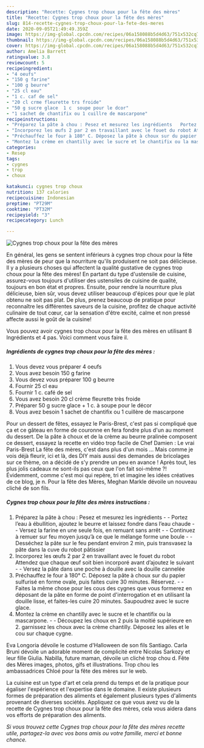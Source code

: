 ```yaml
---
description: "Recette: Cygnes trop choux pour la fête des mères"
title: "Recette: Cygnes trop choux pour la fête des mères"
slug: 814-recette-cygnes-trop-choux-pour-la-fete-des-meres
date: 2020-09-05T21:49:49.359Z
image: https://img-global.cpcdn.com/recipes/06a158088b5d4d63/751x532cq70/cygnes-trop-choux-pour-la-fete-des-meres-photo-principale-de-la-recette.jpg
thumbnail: https://img-global.cpcdn.com/recipes/06a158088b5d4d63/751x532cq70/cygnes-trop-choux-pour-la-fete-des-meres-photo-principale-de-la-recette.jpg
cover: https://img-global.cpcdn.com/recipes/06a158088b5d4d63/751x532cq70/cygnes-trop-choux-pour-la-fete-des-meres-photo-principale-de-la-recette.jpg
author: Amelia Barrett
ratingvalue: 3.8
reviewcount: 5
recipeingredient:
- "4 oeufs"
- "150 g farine"
- "100 g beurre"
- "25 cl eau"
- "1 c. caf de sel"
- "20 cl crme fleurette trs froide"
- "50 g sucre glace  1 c  soupe pour le dcor"
- "1 sachet de chantifix ou 1 cuillre de mascarpone"
recipeinstructions:
- "Préparez la pâte à chou : Pesez et mesurez les ingrédients   Portez l’eau à ébullition, ajoutez le beurre et laissez fondre dans l’eau chaude   Versez la farine en une seule fois, en remuant sans arrêt   Continuez à remuer sur feu moyen jusqu’à ce que le mélange forme une boule   Desséchez la pâte sur le feu pendant environ 2 min, puis transvasez la pâte dans la cuve du robot pâtissier"
- "Incorporez les œufs 2 par 2 en travaillant avec le fouet du robot Attendez que chaque œuf soit bien incorporé avant d’ajoutez le suivant   Versez la pâte dans une poche à douille avec la douille cannelée"
- "Préchauffez le four à 180° C. Déposez la pâte à choux sur du papier sulfurisé en forme ovale, puis faites cuire 30 minutes. Réservez.  Faites la même chose pour les cous des cygnes que vous formerez en déposant de la pâte en forme de point d&#39;interrogation et en utilisant la douille lisse, et faites-les cuire 20 minutes. Saupoudrez avec le sucre glace."
- "Montez la crème en chantilly avec le sucre et le chantifix ou la mascarpone.  Découpez les choux en 2 puis la moitié supérieure en 2. garnissez les choux avec la crème chantilly. Déposez les ailes et le cou sur chaque cygne."
categories:
- Resep
tags:
- cygnes
- trop
- choux

katakunci: cygnes trop choux 
nutrition: 137 calories
recipecuisine: Indonesian
preptime: "PT29M"
cooktime: "PT32M"
recipeyield: "3"
recipecategory: Lunch

---
```



![Cygnes trop choux pour la fête des mères](https://img-global.cpcdn.com/recipes/06a158088b5d4d63/751x532cq70/cygnes-trop-choux-pour-la-fete-des-meres-photo-principale-de-la-recette.jpg)

En général, les gens se sentent inférieurs à cygnes trop choux pour la fête des mères de peur que la nourriture qu'ils produisent ne soit pas délicieuse. Il y a plusieurs choses qui affectent la qualité gustative de cygnes trop choux pour la fête des mères! En partant du type d'ustensile de cuisine, assurez-vous toujours d'utiliser des ustensiles de cuisine de qualité, toujours en bon état et propres. Ensuite, pour rendre la nourriture plus délicieuse, bien sûr, vous devez utiliser beaucoup d'épices pour que le plat obtenu ne soit pas plat. De plus, prenez beaucoup de pratique pour reconnaître les différentes saveurs de la cuisine, profitez de chaque activité culinaire de tout cœur, car la sensation d'être excité, calme et non pressé affecte aussi le goût de la cuisine!

<!--inarticleads1-->

Vous pouvez avoir cygnes trop choux pour la fête des mères en utilisant 8 Ingrédients et 4 pas. Voici comment vous faire il.

##### Ingrédients de cygnes trop choux pour la fête des mères :

1. Vous devez vous préparer 4 oeufs
1. Vous avez besoin 150 g farine
1. Vous devez vous préparer 100 g beurre
1. Fournir 25 cl eau
1. Fournir 1 c. café de sel
1. Vous avez besoin 20 cl crème fleurette très froide
1. Préparer 50 g sucre glace + 1 c. à soupe pour le décor
1. Vous avez besoin 1 sachet de chantifix ou 1 cuillère de mascarpone


Pour un dessert de fêtes, essayez le Paris-Brest, c&#39;est pas si compliqué que ça et ce gâteau en forme de couronne en fera fondre plus d&#39;un au moment du dessert. De la pâte à choux et de la crème au beurre pralinée composent ce dessert, essayez la recette en vidéo trop facile de Chef Damien : Le vrai Paris-Brest La fête des mères, c&#39;est dans plus d&#39;un mois … Mais comme je vois déjà fleurir, ici et là, des DIY mais aussi des demandes de bricolages sur ce thème, on a décidé de s&#39;y prendre un peu en avance ! Après tout, les plus jolis cadeaux ne sont-ils pas ceux que l&#39;on fait soi-même ?! Évidemment, comme c&#39;est moi qui repère, tri et imagine les idées créatives de ce blog, je n. Pour la fête des Mères, Meghan Markle dévoile un nouveau cliché de son fils. 

<!--inarticleads2-->

##### Cygnes trop choux pour la fête des mères instructions :

1. Préparez la pâte à chou : Pesez et mesurez les ingrédients  -  - Portez l’eau à ébullition, ajoutez le beurre et laissez fondre dans l’eau chaude  -  - Versez la farine en une seule fois, en remuant sans arrêt  -  - Continuez à remuer sur feu moyen jusqu’à ce que le mélange forme une boule  -  - Desséchez la pâte sur le feu pendant environ 2 min, puis transvasez la pâte dans la cuve du robot pâtissier
1. Incorporez les œufs 2 par 2 en travaillant avec le fouet du robot Attendez que chaque œuf soit bien incorporé avant d’ajoutez le suivant  -  - Versez la pâte dans une poche à douille avec la douille cannelée
1. Préchauffez le four à 180° C. Déposez la pâte à choux sur du papier sulfurisé en forme ovale, puis faites cuire 30 minutes. Réservez. -  - Faites la même chose pour les cous des cygnes que vous formerez en déposant de la pâte en forme de point d&#39;interrogation et en utilisant la douille lisse, et faites-les cuire 20 minutes. Saupoudrez avec le sucre glace.
1. Montez la crème en chantilly avec le sucre et le chantifix ou la mascarpone. -  - Découpez les choux en 2 puis la moitié supérieure en 2. garnissez les choux avec la crème chantilly. Déposez les ailes et le cou sur chaque cygne.


Eva Longoria dévoile le costume d&#39;Halloween de son fils Santiago. Carla Bruni dévoile un adorable moment de complicité entre Nicolas Sarkozy et leur fille Giulia. Nabilla, future maman, dévoile un cliché trop chou d. Fête des Mères images, photos, gifs et illustrations. Trop chou les ambassadrices Chloé pour la fête des mères sur le web. 

<!--inarticleads1-->

<p>
La cuisine est un type d'art et cela prend du temps et de la pratique pour égaliser l'expérience et l'expertise dans le domaine. Il existe plusieurs formes de préparation des aliments et également plusieurs types d'aliments provenant de diverses sociétés. Appliquez ce que vous avez vu de la recette de Cygnes trop choux pour la fête des mères, cela vous aidera dans vos efforts de préparation des aliments.
</p>

<p>
<i>Si vous trouvez cette Cygnes trop choux pour la fête des mères recette utile, partagez-la avec vos bons amis ou votre famille, merci et bonne chance.</i>
</p>
